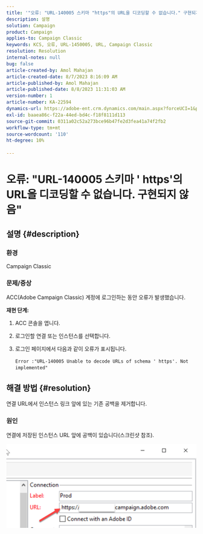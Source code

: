 ```yaml
---
title: '"오류: "URL-140005 스키마 "https"의 URL을 디코딩할 수 없습니다." 구현되지 않음""'
description: 설명
solution: Campaign
product: Campaign
applies-to: Campaign Classic
keywords: KCS, 오류, URL-1450005, URL, Campaign Classic
resolution: Resolution
internal-notes: null
bug: false
article-created-by: Amol Mahajan
article-created-date: 8/7/2023 8:16:09 AM
article-published-by: Amol Mahajan
article-published-date: 8/8/2023 11:31:03 AM
version-number: 1
article-number: KA-22594
dynamics-url: https://adobe-ent.crm.dynamics.com/main.aspx?forceUCI=1&pagetype=entityrecord&etn=knowledgearticle&id=8df6b4a6-fa34-ee11-bdf4-6045bd006c82
exl-id: baaea86c-f22a-44ed-bd4c-f18f8111d113
source-git-commit: 0311a02c52a273bce96b47fe2d3fea41a74f2fb2
workflow-type: tm+mt
source-wordcount: '110'
ht-degree: 10%

---
```


# 오류: &quot;URL-140005 스키마 &#39; https&#39;의 URL을 디코딩할 수 없습니다. 구현되지 않음&quot;

## 설명 {#description}


### <b>환경</b>

Campaign Classic



### <b>문제/증상</b>

ACC(Adobe Campaign Classic) 계정에 로그인하는 동안 오류가 발생했습니다.



<b>재현 단계:</b>

1. ACC 콘솔을 엽니다.


2. 로그인할 연결 또는 인스턴스를 선택합니다.


3. 로그인 페이지에서 다음과 같이 오류가 표시됩니다.

   `Error :"URL-140005 Unable to decode URLs of schema ' https'. Not implemented"`



## 해결 방법 {#resolution}


연결 URL에서 인스턴스 링크 앞에 있는 기존 공백을 제거합니다.

### <b>원인</b>

연결에 저장된 인스턴스 URL 앞에 공백이 있습니다(스크린샷 참조).

![](assets/9ee7e7a5-fc34-ee11-bdf4-6045bd006c82.png)
